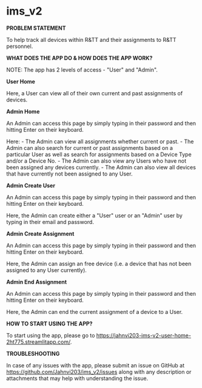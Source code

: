 # ims_v2


**PROBLEM STATEMENT**

To help track all devices within R&TT and their assignments to R&TT personnel.


**WHAT DOES THE APP DO & HOW DOES THE APP WORK?**

NOTE: The app has 2 levels of access - "User" and "Admin".


**User Home**

Here, a User can view all of their own current and past assignments of devices.


**Admin Home**

An Admin can access this page by simply typing in their password and then hitting Enter on their keyboard.

Here:
    - The Admin can view all assignments whether current or past.
    - The Admin can also search for current or past assignments based on a particular User as well as search for assignments based on a Device Type and/or a Device No.
    - The Admin can also view any Users who have not been assigned any devices currently.
    - The Admin can also view all devices that have currently not been assigned to any User.


**Admin Create User**

An Admin can access this page by simply typing in their password and then hitting Enter on their keyboard.

Here, the Admin can create either a "User" user or an "Admin" user by typing in their email and password.


**Admin Create Assignment**

An Admin can access this page by simply typing in their password and then hitting Enter on their keyboard.

Here, the Admin can assign an free device (i.e. a device that has not been assigned to any User currently).


**Admin End Assignment**

An Admin can access this page by simply typing in their password and then hitting Enter on their keyboard.

Here, the Admin can end the current assignment of a device to a User.



**HOW TO START USING THE APP?**

To start using the app, please go to https://jahnvi203-ims-v2-user-home-2ht775.streamlitapp.com/.



**TROUBLESHOOTING**

In case of any issues with the app, please submit an issue on GitHub at https://github.com/Jahnvi203/ims_v2/issues along with any description or attachments that may help with understanding the issue.
